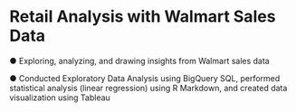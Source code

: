 # Retail Analysis with Walmart Sales Data
● Exploring, analyzing, and drawing insights from Walmart sales data

● Conducted Exploratory Data Analysis using BigQuery SQL, performed statistical analysis (linear regression) using R Markdown, and created data visualization using Tableau
